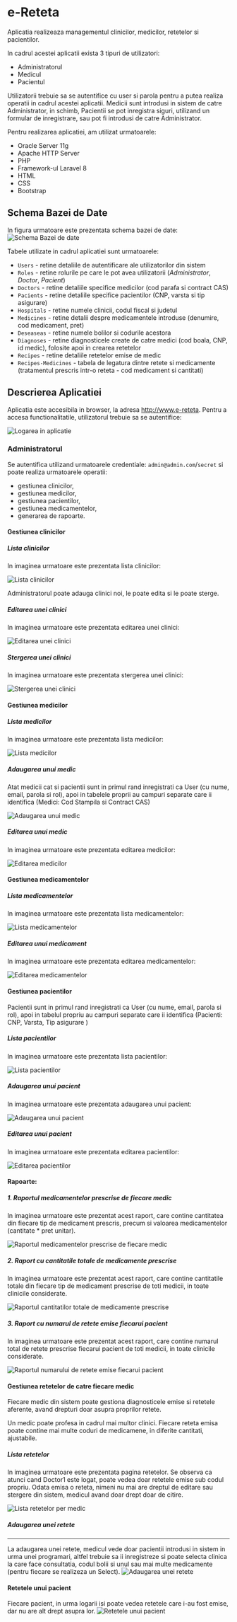 e-Reteta
========

Aplicatia realizeaza managementul clinicilor, medicilor, retetelor si pacientilor.

In cadrul acestei aplicatii exista 3 tipuri de utilizatori:
* Administratorul
* Medicul
* Pacientul

Utilizatorii trebuie sa se autentifice cu user si parola pentru a putea realiza operatii in cadrul acestei aplicatii. 
Medicii sunt introdusi in sistem de catre Administrator, in schimb, Pacientii se pot inregistra siguri, utilizand un formular de inregistrare, sau pot fi introdusi de catre Administrator. 

Pentru realizarea aplicatiei, am utilizat urmatoarele:
* Oracle Server 11g
* Apache HTTP Server
* PHP 
* Framework-ul Laravel 8
* HTML
* CSS
* Bootstrap


Schema Bazei de Date
--------------------
In figura urmatoare este prezentata schema bazei de date:
![Schema Bazei de date](doc/images/db_reteta_oracle.png "Schema Bazei de Date")

Tabele utilizate in cadrul aplicatiei sunt urmatoarele:

* `Users`     - retine detaliile de autentificare ale utilizatorilor din sistem
* `Roles`     - retine rolurile pe care le pot avea utilizatorii (_Administrator_, _Doctor_, _Pacient_)
* `Doctors`   - retine detaliile specifice medicilor (cod parafa si contract CAS)
* `Pacients`   - retine detaliile specifice pacientilor (CNP, varsta si tip asigurare)
* `Hospitals` - retine numele clinicii, codul fiscal si judetul
* `Medicines` - retine detalii despre medicamentele introduse (denumire, cod medicament, pret)
* `Deseaseas` - retine numele bolilor si codurile acestora
* `Diagnoses` - retine diagnosticele create de catre medici (cod boala, CNP, id medic), folosite apoi in crearea retetelor
* `Recipes`   - retine detaliile retetelor emise de medic
* `Recipes-Medicines` - tabela de legatura dintre retete si medicamente (tratamentul prescris intr-o reteta - cod medicament si cantitati)
  
Descrierea Aplicatiei
---------------------

Aplicatia este accesibila in browser, la adresa http://www.e-reteta. 
Pentru a accesa functionalitatile, utilizatorul trebuie sa se autentifice: 

![](doc/images/login.png "Logarea in aplicatie")

### Administratorul 

Se autentifica utilizand urmatoarele credentiale: `admin@admin.com`/`secret` si poate realiza urmatoarele operatii:
 *  gestiunea clinicilor, 
 *  gestiunea medicilor, 
 *  gestiunea pacientilor, 
 *  gestiunea medicamentelor, 
 *  generarea de rapoarte.  

#### Gestiunea clinicilor

##### Lista clinicilor
In imaginea urmatoare este prezentata lista clinicilor:

![](doc/images/clinici_lista.png "Lista clinicilor")

Administratorul poate adauga clinici noi, le poate edita si le poate sterge.

##### Editarea unei clinici

In imaginea urmatoare este prezentata editarea unei clinici:

![](doc/images/clinici_editare.png "Editarea unei clinici")

##### Stergerea unei clinici

In imaginea urmatoare este prezentata stergerea unei clinici:

![](doc/images/clinici_stergere.png "Stergerea unei clinici")

#### Gestiunea medicilor

##### Lista medicilor
In imaginea urmatoare este prezentata lista medicilor:

![](doc/images/medici_lista.png "Lista medicilor")


##### Adaugarea unui medic
Atat medicii cat si pacientii sunt in primul rand inregistrati ca User (cu nume, email, parola si rol), apoi in tabelele proprii au campuri separate care ii identifica (Medici: Cod Stampila si Contract CAS)

![](doc/images/medici_adaugare.png "Adaugarea unui medic")


##### Editarea unui medic

In imaginea urmatoare este prezentata editarea medicilor:

![](doc/images/medici_editare.png "Editarea medicilor")


#### Gestiunea medicamentelor

##### Lista medicamentelor

In imaginea urmatoare este prezentata lista medicamentelor:

![](doc/images/medicamente_lista.png "Lista medicamentelor")


##### Editarea unui medicament

In imaginea urmatoare este prezentata editarea medicamentelor:

![](doc/images/medicamente_editare.png "Editarea medicamentelor")

#### Gestiunea pacientilor

Pacientii sunt in primul rand inregistrati ca User (cu nume, email, parola si rol), apoi in tabelul propriu au campuri separate care ii identifica (Pacienti: CNP, Varsta, Tip  asigurare )

##### Lista pacientilor

In imaginea urmatoare este prezentata lista pacientilor:

![](doc/images/pacienti_lista.png "Lista pacientilor")


##### Adaugarea unui pacient

In imaginea urmatoare este prezentata adaugarea unui pacient:

![](doc/images/pacienti_adaugare.png "Adaugarea unui pacient")



##### Editarea unui pacient

In imaginea urmatoare este prezentata editarea pacientilor:

![](doc/images/pacienti_editare.png "Editarea pacientilor")


#### Rapoarte:

##### 1. Raportul medicamentelor prescrise de fiecare medic

In imaginea urmatoare este prezentat acest raport, care contine cantitatea din fiecare tip de medicament prescris, precum si valoarea medicamentelor (cantitate * pret unitar).

![](doc/images/raport_medicamente_per_doctor.png "Raportul medicamentelor prescrise de fiecare medic")

##### 2. Raport cu cantitatile totale de medicamente prescrise 

In imaginea urmatoare este prezentat acest raport, care contine cantitatile totale din fiecare tip de medicament prescrise de toti medicii, in toate clinicile considerate.

![](doc/images/raport_total_medicamente_prescrise.png "Raportul cantitatilor totale de medicamente prescrise")


##### 3. Raport cu numarul de retete emise fiecarui pacient

In imaginea urmatoare este prezentat acest raport, care contine numarul total de retete prescrise fiecarui pacient de toti medicii, in toate clinicile considerate.

![](doc/images/raport_retete_per_pacient.png "Raportul numarului de retete emise fiecarui pacient ")

#### Gestiunea retetelor de catre fiecare medic

Fiecare medic din sistem poate gestiona diagnosticele emise si retetele aferente, avand drepturi doar asupra proprilor retete. 

Un  medic poate profesa in cadrul mai multor clinici.
Fiecare reteta emisa poate contine mai multe coduri de medicamene, in diferite cantitati, ajustabile.

##### Lista retetelor 

In imaginea urmatoare este prezentata pagina retetelor. Se observa ca atunci cand Doctor1 este logat, poate vedea doar retetele emise sub codul propriu. 
Odata emisa o reteta, nimeni nu mai are dreptul de editare sau stergere din sistem, medicul avand doar drept doar de citire. 

![](doc/images/lista_retete_per_medic.png "Lista retetelor per medic")

##### Adaugarea unei retete
-----------------------------

La adaugarea unei retete, medicul vede doar pacientii introdusi in sistem in urma unei programari, altfel trebuie sa ii inregistreze si poate selecta clinica la care face consultatia, codul bolii si unul sau mai multe medicamente (pentru fiecare se realizeza un Select).
![](doc/images/reteta_adaugare.png "Adaugarea unei retete")


#### Retetele unui pacient

Fiecare pacient, in urma logarii isi poate vedea retetele care i-au fost emise, dar nu are alt drept asupra lor.
![](doc/images/pacienti_retete_proprii.png "Retetele unui pacient")
